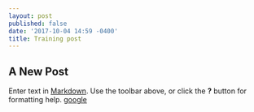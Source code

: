 ```yaml
---
layout: post
published: false
date: '2017-10-04 14:59 -0400'
title: Training post
---
```

## A New Post

Enter text in [Markdown](http://daringfireball.net/projects/markdown/). Use the toolbar above, or click the **?** button for formatting help.
[google](www.google.com)